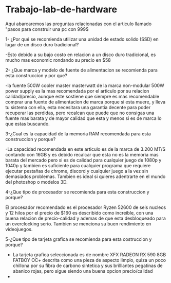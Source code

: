 # Trabajo-lab-de-hardware
Aqui abarcaremos las preguntas relacionadas con el articulo llamado "pasos para construir una pc con 999$

1- ¿Por qué se recomienda utilizar una unidad de estado solido (SSD) en lugar de un disco duro tradicional?

-Esto debido a su bajo costo en relacion a un disco duro tradicional, es mucho mas economic rondando su precio en $58

2- ¿Que marca y modelo de fuente de alimentacion se recomienda para esta construccion y por que?

-la fuente 500W cooler master masterwatt de la marca non-modular 500W power supply es la mas recomendada por el articulo por su relacion calidad/precio, aunque este sostiene que siempre es mas recomendable comprar una fuente de alimentacion de marca porque si esta muere, y lleva tu sistema con ella, esta necesitara una garantia decente para poder recuperar las perdidas, pero recalcan que puede que no consigas una fuente mas barata y de mayor calidad que esta y menos si es de marca lo que estas buscando.

3-¿Cual es la capacidad de la memoria RAM recomendada para esta construccion y porque?

-La capacidad recomendada en este articulo es de la marca de 3.200 MT/S contando con 16GB y es debido recalcar que esta no es la memoria mas barata del mercado pero si es de calidad para cualquier juego de 1080p y 1040p y tambien es suficiente para cualquier programa que requiere ejecutar pestañas de chrome, discord y cualquier juego a la vez sin demasiados problemas. Tambien es ideal si quieres adentrarte en el mundo del photoshop o modelos 3D.

4-¿Que tipo de procesador se recomienda para esta construccion y porque?

El procesador recomendado es el procesador Ryzen 52600 de seis nucleos y 12 hilos por el precio de $160 es describido como increible, con una buena relacion de precio-calidad y ademas de que esta desbloqueado para un overclocking serio. Tambien se menciona su buen rendimiento en videojuegos.

5-¿Que tipo de tarjeta grafica se recomienda para esta costruccion y porque?

- La tarjeta grafica seleccionada es de nombre XFX RADEON RX 590 8GB FATBOY OC+ descrita como una pieza de aspecto limpio, quiza un poco chillona por su fibra de carbono sintetica y sus brilllantes pegatinas de abanico rojas, pero sigue siendo una buena opcion precio/calidad
- 
